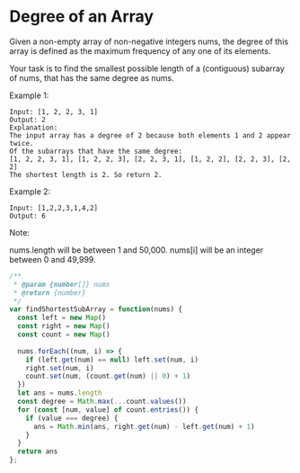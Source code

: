 # Degree of an Array

Given a non-empty array of non-negative integers nums, the degree of this array is defined as the maximum frequency of any one of its elements.

Your task is to find the smallest possible length of a (contiguous) subarray of nums, that has the same degree as nums.

Example 1:

    Input: [1, 2, 2, 3, 1]
    Output: 2
    Explanation: 
    The input array has a degree of 2 because both elements 1 and 2 appear twice.
    Of the subarrays that have the same degree:
    [1, 2, 2, 3, 1], [1, 2, 2, 3], [2, 2, 3, 1], [1, 2, 2], [2, 2, 3], [2, 2]
    The shortest length is 2. So return 2.

Example 2:

    Input: [1,2,2,3,1,4,2]
    Output: 6

Note:

nums.length will be between 1 and 50,000.
nums[i] will be an integer between 0 and 49,999.


```JavaScript
/**
 * @param {number[]} nums
 * @return {number}
 */
var findShortestSubArray = function(nums) {
  const left = new Map()
  const right = new Map()
  const count = new Map()
  
  nums.forEach((num, i) => {
    if (left.get(num) == null) left.set(num, i)
    right.set(num, i)
    count.set(num, (count.get(num) || 0) + 1)
  })
  let ans = nums.length
  const degree = Math.max(...count.values())
  for (const [num, value] of count.entries()) {
    if (value === degree) {
      ans = Math.min(ans, right.get(num) - left.get(num) + 1)
    }
  }
  return ans
};
```